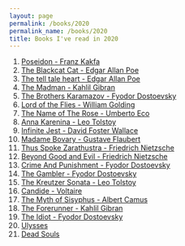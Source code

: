 ```yaml
---
layout: page
permalink: /books/2020
permalink_name: /books/2020
title: Books I've read in 2020
---
```


1. [Poseidon - Franz Kakfa](https://jlet.org/poseidon.html)
2. [The Blackcat Cat - Edgar Allan Poe](https://en.wikipedia.org/wiki/The_Black_Cat_(short_story))
3. [The tell tale heart - Edgar Allan Poe](https://en.wikipedia.org/wiki/The_Tell-Tale_Heart)
4. [The Madman - Kahlil Gibran](https://en.wikipedia.org/wiki/The_Madman_(book))
5. [The Brothers Karamazov - Fyodor Dostoevsky](https://en.wikipedia.org/wiki/The_Brothers_Karamazov)
6. [Lord of the Flies - William Golding](https://en.wikipedia.org/wiki/Lord_of_the_Flies)
7. [The Name of The Rose - Umberto Eco](https://en.wikipedia.org/wiki/The_Name_of_the_Rose)
8. [Anna Karenina - Leo Tolstoy](https://en.wikipedia.org/wiki/Anna_Karenina)
9. [Infinite Jest - David Foster Wallace](https://en.wikipedia.org/wiki/Infinite_Jest)
10. [Madame Bovary - Gustave Flaubert](https://en.wikipedia.org/wiki/Madame_Bovary)
11. [Thus Spoke Zarathustra - Friedrich Nietzsche](https://en.wikipedia.org/wiki/Thus_Spoke_Zarathustra)
12. [Beyond Good and Evil - Friedrich Nietzsche](https://en.wikipedia.org/wiki/Beyond_Good_and_Evil)
13. [Crime And Punishment - Fyodor Dostoevsky](https://en.wikipedia.org/wiki/Crime_and_Punishment)
14. [The Gambler - Fyodor Dostoevsky](https://standardebooks.org/ebooks/fyodor-dostoevsky/the-gambler/c-j-hogarth)
15. [The Kreutzer Sonata - Leo Tolstoy](http://www.gutenberg.org/ebooks/689)
16. [Candide - Voltaire](http://www.gutenberg.org/ebooks/19942)
17. [The Myth of Sisyphus - Albert Camus](https://en.wikipedia.org/wiki/The_Myth_of_Sisyphus)
18. [The Forerunner - Kahlil Gibran](https://standardebooks.org/ebooks/khalil-gibran/the-forerunner)
19. [The Idiot - Fyodor Dostoevsky](https://en.wikipedia.org/wiki/The_Idiot)
20. [Ulysses](http://www.gutenberg.org/ebooks/4300)
21. [Dead Souls](https://standardebooks.org/ebooks/nikolai-gogol/dead-souls/d-j-hogarth)
